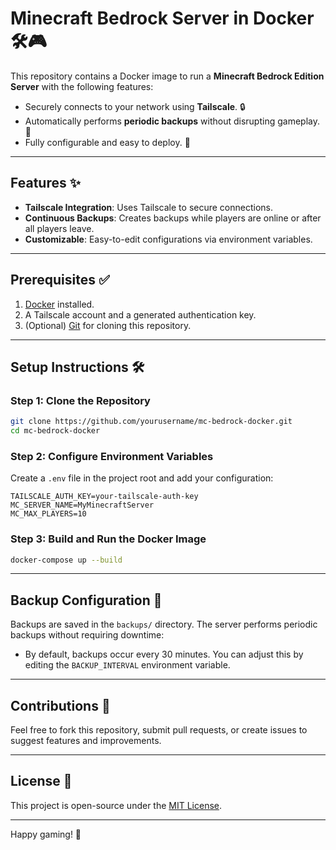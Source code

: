 
# Minecraft Bedrock Server in Docker 🛠️🎮

This repository contains a Docker image to run a **Minecraft Bedrock Edition Server** with the following features:
- Securely connects to your network using **Tailscale**. 🔒
- Automatically performs **periodic backups** without disrupting gameplay. 💾
- Fully configurable and easy to deploy. 🚀

---

## Features ✨
- **Tailscale Integration**: Uses Tailscale to secure connections.
- **Continuous Backups**: Creates backups while players are online or after all players leave.
- **Customizable**: Easy-to-edit configurations via environment variables.

---

## Prerequisites ✅
1. [Docker](https://www.docker.com/) installed.
2. A Tailscale account and a generated authentication key.
3. (Optional) [Git](https://git-scm.com/) for cloning this repository.

---

## Setup Instructions 🛠️

### Step 1: Clone the Repository
```bash
git clone https://github.com/yourusername/mc-bedrock-docker.git
cd mc-bedrock-docker
```

### Step 2: Configure Environment Variables
Create a `.env` file in the project root and add your configuration:
```env
TAILSCALE_AUTH_KEY=your-tailscale-auth-key
MC_SERVER_NAME=MyMinecraftServer
MC_MAX_PLAYERS=10
```

### Step 3: Build and Run the Docker Image
```bash
docker-compose up --build
```

---

## Backup Configuration 💾
Backups are saved in the `backups/` directory. The server performs periodic backups without requiring downtime:
- By default, backups occur every 30 minutes. You can adjust this by editing the `BACKUP_INTERVAL` environment variable.

---

## Contributions 🤝
Feel free to fork this repository, submit pull requests, or create issues to suggest features and improvements. 

---

## License 📄
This project is open-source under the [MIT License](LICENSE).

---

Happy gaming! 🎉

